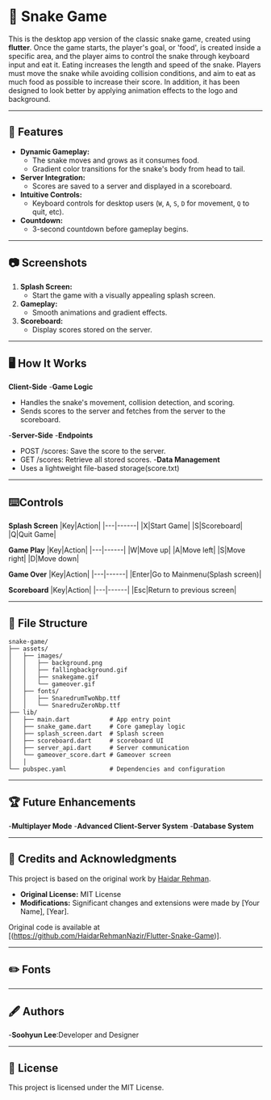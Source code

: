 # 🐍 Snake Game

This is the desktop app version of the classic snake game, created using **flutter**. Once the game starts, the player's goal, or 'food', is created inside a specific area, and the player aims to control the snake through keyboard input and eat it. Eating increases the length and speed of the snake. Players must move the snake while avoiding collision conditions, and aim to eat as much food as possible to increase their score. In addition, it has been designed to look better by applying animation effects to the logo and background.

---

## 🚀 Features

- **Dynamic Gameplay:**
  - The snake moves and grows as it consumes food.
  - Gradient color transitions for the snake's body from head to tail.
- **Server Integration:**
  - Scores are saved to a server and displayed in a scoreboard.
- **Intuitive Controls:**
  - Keyboard controls for desktop users (`W`, `A`, `S`, `D` for movement, `Q` to quit, etc).
- **Countdown:**
  - 3-second countdown before gameplay begins.

---

## 📷 Screenshots

1. **Splash Screen:**
   - Start the game with a visually appealing splash screen.
2. **Gameplay:**
   - Smooth animations and gradient effects.
3. **Scoreboard:**
   - Display scores stored on the server.

---
 ## 🖥️ How It Works
 **Client-Side**
 -**Game Logic**
   - Handles the snake's movement, collision detection, and scoring.
   - Sends scores to the server and fetches from the server to the scoreboard.

-**Server-Side**
 -**Endpoints**
   - POST /scores: Save the score to the server.
   - GET /scores: Retrieve all stored scores.
 -**Data Management**
   - Uses a lightweight file-based storage(score.txt)

---
## ⌨️Controls
**Splash Screen**
|Key|Action|
|---|------|
|X|Start Game|
|S|Scoreboard|
|Q|Quit Game|


**Game Play**
|Key|Action|
|---|------|
|W|Move up|
|A|Move left|
|S|Move right|
|D|Move down|

**Game Over**
|Key|Action|
|---|------|
|Enter|Go to Mainmenu(Splash screen)|

**Scoreboard**
|Key|Action|
|---|------|
|Esc|Return to previous screen|


---
## 📂 File Structure

```plaintext
snake-game/
├── assets/
│   ├── images/
│   │   ├── background.png
│   │   ├── fallingbackground.gif
│   │   ├── snakegame.gif
│   │   └── gameover.gif
│   ├── fonts/
│   │   ├── SnaredrumTwoNbp.ttf
│   │   └── SnaredruZeroNbp.ttf
├── lib/
│   ├── main.dart           # App entry point
│   ├── snake_game.dart     # Core gameplay logic
│   ├── splash_screen.dart  # Splash screen
│   ├── scoreboard.dart     # scoreboard UI
│   ├── server_api.dart     # Server communication
│   └── gameover_score.dart # Gameover screen
│   │
└── pubspec.yaml            # Dependencies and configuration
```

---
## 🏆 Future Enhancements
-**Multiplayer Mode**
-**Advanced Client-Server System**
-**Database System**

---
## 📝 Credits and Acknowledgments
This project is based on the original work by [Haidar Rehman](https://github.com/HaidarRehmanNazir/Flutter-Snake-Game).

- **Original License:** MIT License
- **Modifications:** Significant changes and extensions were made by [Your Name], [Year].

Original code is available at [(https://github.com/HaidarRehmanNazir/Flutter-Snake-Game)].

---
## ✏️ Fonts

---
## 🖋️ Authors
-**Soohyun Lee**:Developer and Designer

---
## 📜 License
This project is licensed under the MIT License. 




